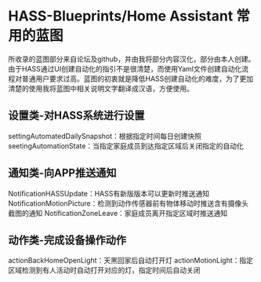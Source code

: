 # HASS-Blueprints/Home Assistant 常用的蓝图

所收录的蓝图部分来自论坛及github，并由我将部分内容汉化，部分由本人创建。由于HASS通过UI创建自动化的指引不是很清楚，而使用Yaml文件创建自动化流程对普通用户要求过高。蓝图的初衷就是降低HASS创建自动化的难度，为了更加清楚的使用我将蓝图中相关说明文字翻译成汉语，方便使用。

## 设置类-对HASS系统进行设置

settingAutomatedDailySnapshot：根据指定时间每日创建快照
seetingAutomationState：当指定家庭成员到达指定区域后关闭指定的自动化

## 通知类-向APP推送通知

NotificationHASSUpdate：HASS有新版版本可以更新时推送通知
NotificationMotionPicture：检测到动作传感器前有物体移动时推送含有摄像头截图的通知
NotificationZoneLeave：家庭成员离开指定区域时推送通知

## 动作类-完成设备操作动作

actionBackHomeOpenLight：天黑回家后自动打开灯
actionMotionLight：指定区域检测到有人活动时自动打开对应的灯，指定时间后自动关闭
